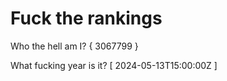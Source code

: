 # Fuck the rankings

Who the hell am I?
{ 3067799 }

What fucking year is it?
[ 2024-05-13T15:00:00Z ]
